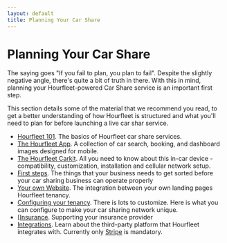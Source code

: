 ```yaml
---
layout: default
title: Planning Your Car Share
---
```


# Planning Your Car Share

The saying goes "If you fail to plan, you plan to fail". Despite the slightly negative angle, there's quite a bit of truth in there. With this in mind, planning your Hourfleet-powered Car Share service is an important first step.  

This section details some of the material that we recommend you read, to get a better understanding of how Hourfleet is structured and what you'll need to plan for before launching a live car shar service.  

* [Hourfleet 101](howitworks.html). The basics of Hourfleet car share services.  
* [The Hourfleet App](screens.html). A collection of car search, booking, and dashboard images designed for mobile.  
* [The Hourfleet Carkit](carkit.html). All you need to know about this in-car device - compatibility, customization, installation and cellular network setup.     
* [First steps](stepbystep.html). The things that your business needs to get sorted before your car sharing business can operate properly
* [Your own Website](yoursite.html). The integration between your own landing pages Hourfleet tenancy.  
* [Configuring your tenancy](configure.html). There is lots to customize. Here is what you can configure to make your car sharing network unique.  
* [[Insurance](insurance.html). Supporting your insurance provider
* [Integrations](integrations.html). Learn about the third-party platform that Hourfleet integrates with. Currently only [Stripe](http://stripe.com) is mandatory. 

